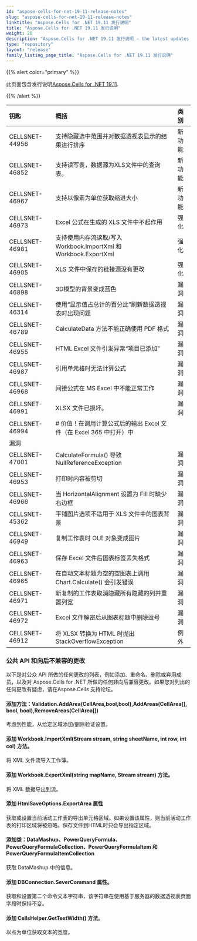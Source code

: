 ```yaml
---
id: "aspose-cells-for-net-19-11-release-notes"
slug: "aspose-cells-for-net-19-11-release-notes"
linktitle: "Aspose.Cells for .NET 19.11 发行说明"
title: "Aspose.Cells for .NET 19.11 发行说明"
weight: 20
description: "Aspose.Cells for .NET 19.11 发行说明 – the latest updates and fixes."
type: "repository"
layout: "release"
family_listing_page_title: "Aspose.Cells for .NET 19.11 发行说明"
---
```

{{% alert color="primary" %}} 

此页面包含发行说明[Aspose.Cells for .NET 19.11](https://www.nuget.org/packages/Aspose.Cells/19.11.0).

{{% /alert %}} 

|**钥匙**|**概括**|**类别**|
|:- |:- |:- |
|CELLSNET-44956|支持隐藏选中范围并对数据透视表显示的结果进行排序|新功能|
|CELLSNET-46852|支持读写表，数据源为XLS文件中的查询表。|新功能|
|CELLSNET-46967|支持以像素为单位获取缩进大小|新功能|
|CELLSNET-46973|Excel 公式在生成的 XLS 文件中不起作用|强化|
|CELLSNET-46981|支持使用内存流读取/写入 Workbook.ImportXml 和 Workbook.ExportXml|强化|
|CELLSNET-46905|XLS 文件中保存的链接源没有更改|强化|
|CELLSNET-46898|3D模型的背景变成蓝色|漏洞|
|CELLSNET-46314|使用“显示值占总计的百分比”刷新数据透视表时出现问题|漏洞|
|CELLSNET-46789|CalculateData 方法不能正确使用 PDF 格式|漏洞|
|CELLSNET-46955|HTML Excel 文件引发异常“项目已添加”|漏洞|
|CELLSNET-46987|引用单元格时无法计算公式|漏洞|
|CELLSNET-46968|间接公式在 MS Excel 中不能正常工作|漏洞|
|CELLSNET-46991|XLSX 文件已损坏。|漏洞|
|CELLSNET-46994|# 价值！在调用计算公式后的输出 Excel 文件（在 Excel 365 中打开）中
|漏洞|
|CELLSNET-47001|CalculateFormula() 导致 NullReferenceException|漏洞|
|CELLSNET-46953|打印时内容被剪切|漏洞|
|CELLSNET-46966|当 HorizontalAlignment 设置为 Fill 时缺少右边框|漏洞|
|CELLSNET-45362|平铺图片选项不适用于 XLS 文件中的图表背景|漏洞|
|CELLSNET-46949|复制工作表时 OLE 对象变成图片|漏洞|
|CELLSNET-46963|保存 Excel 文件后图表标签丢失格式|漏洞|
|CELLSNET-46965|在自动文本标题为空的空图表上调用 Chart.Calculate() 会引发错误|漏洞|
|CELLSNET-46971|新复制的工作表取消隐藏所有隐藏的列并重置列宽|漏洞|
|CELLSNET-46972|Excel 文件解密后从图表标题中删除逗号|漏洞|
|CELLSNET-46912|将 XLSX 转换为 HTML 时抛出 StackOverflowException|例外|
### **公共 API 和向后不兼容的更改**
以下是对公众 API 所做的任何更改的列表，例如添加、重命名、删除或弃用成员，以及对 Aspose.Cells for .NET 所做的任何非向后兼容更改。如果您对列出的任何更改有疑虑，请在Aspose.Cells 支持论坛。
#### **添加方法：Validation.AddArea(CellArea,bool,bool),AddAreas(CellArea[], bool, bool),RemoveAreas(CellArea[])**
考虑到性能，从给定区域添加/删除验证设置。
#### **添加 Workbook.ImportXml(Stream stream, string sheetName, int row, int col) 方法。**
将 XML 文件流导入工作簿。
#### **添加 Workbook.ExportXml(string mapName, Stream stream) 方法。**
将 XML 数据导出到流。
#### **添加 HtmlSaveOptions.ExportArea 属性**
获取或设置当前活动工作表的导出单元格区域。如果设置该属性，则当前活动工作表的打印区域将被忽略。保存文件到HTML时只会导出指定区域。
#### **添加类：DataMashup、PowerQueryFormula、PowerQueryFormulaCollection、PowerQueryFormulaItem 和 PowerQueryFormulaItemCollection**
获取 DataMashup 中的信息。
#### **添加 DBConnection.SeverCommand 属性。**
获取和设置第二个命令文本字符串，该字符串在使用基于服务器的数据透视表页面字段时保持不变。
#### **添加 CellsHelper.GetTextWidth() 方法。**
以点为单位获取文本的宽度。
